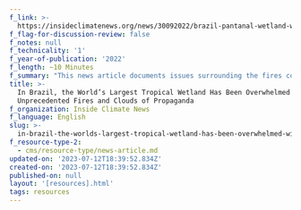 ```yaml
---
f_link: >-
  https://insideclimatenews.org/news/30092022/brazil-pantanal-wetland-wildfire-propoganda-bolsonaro/
f_flag-for-discussion-review: false
f_notes: null
f_technicality: '1'
f_year-of-publication: '2022'
f_length: ~10 Minutes
f_summary: "This news article documents issues surrounding the fires consuming Brazil's Pantanal, the worlds largest Tropical Wetland. The photo presentation in this story was produced in collaboration with the\_Starling Lab for Data Integrity\_at Stanford University and the University of Southern California. These photos are authenticated and verify, when and where they were taken along with the confirmation that they have not been edited."
title: >-
  In Brazil, the World’s Largest Tropical Wetland Has Been Overwhelmed With
  Unprecedented Fires and Clouds of Propaganda
f_organization: Inside Climate News
f_language: English
slug: >-
  in-brazil-the-worlds-largest-tropical-wetland-has-been-overwhelmed-with-unprecedented-fires-and-clouds-of-propaganda
f_resource-type-2:
  - cms/resource-type/news-article.md
updated-on: '2023-07-12T18:39:52.834Z'
created-on: '2023-07-12T18:39:52.834Z'
published-on: null
layout: '[resources].html'
tags: resources
---
```



